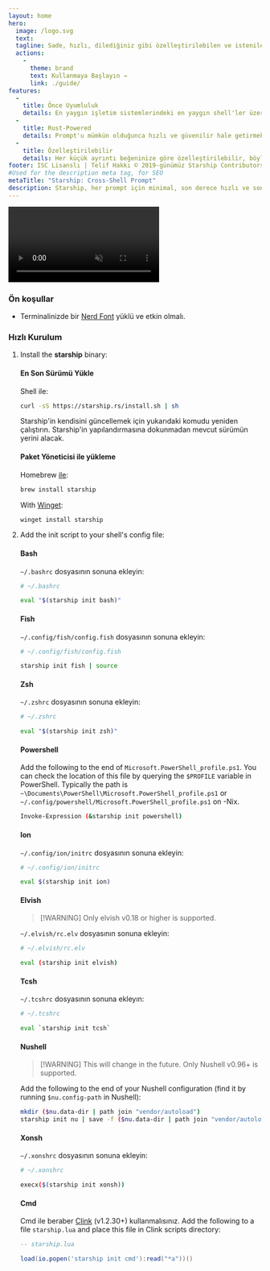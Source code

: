 ```yaml
---
layout: home
hero:
  image: /logo.svg
  text:
  tagline: Sade, hızlı, dilediğiniz gibi özelleştirilebilen ve istenilen shell'de kullanılabilen prompt!
  actions:
    - 
      theme: brand
      text: Kullanmaya Başlayın →
      link: ./guide/
features:
  - 
    title: Önce Uyumluluk
    details: En yaygın işletim sistemlerindeki en yaygın shell'ler üzerinde çalışır. Use it everywhere!
  - 
    title: Rust-Powered
    details: Prompt'u mümkün olduğunca hızlı ve güvenilir hale getirmek için sınıfının en iyisi Rust hızını ve güvenliğini sağlar.
  - 
    title: Özelleştirilebilir
    details: Her küçük ayrıntı beğeninize göre özelleştirilebilir, böylece bu prompt'u istediğiniz kadar minimal veya zengin özelliklere sahip hale getirirsiniz.
footer: ISC Lisanslı | Telif Hakkı © 2019-günümüz Starship Contributors
#Used for the description meta tag, for SEO
metaTitle: "Starship: Cross-Shell Prompt"
description: Starship, her prompt için minimal, son derece hızlı ve son derece özelleştirilebilir bir shelldir! Şık ve minimal kalırken ihtiyacınız olan bilgileri gösterir. Bash, Fish, ZSH, Ion, Tcsh, Elvish, Nu, Xonsh, Cmd ve PowerShell için hızlı kurulum mevcuttur.
---
```


<script setup>
import { onMounted } from 'vue'

onMounted(() => {
  const urlParams = new URLSearchParams(window.location.search)
  if (urlParams.has('uwu') || urlParams.has('kawaii')) {
    const img = document.querySelector('.VPHero .VPImage.image-src')
    img.classList.add('uwu')
    img.src = '/logo-uwu.png'
    img.alt = 'Kawaii Starship Logo by @sawaratsuki1004'
  }
})
</script>

<video class="demo-video" muted autoplay loop playsinline>
  <source src="/demo.webm" type="video/webm">
  <source src="/demo.mp4" type="video/mp4">
</video>

### Ön koşullar

- Terminalinizde bir [Nerd Font](https://www.nerdfonts.com/) yüklü ve etkin olmalı.

### Hızlı Kurulum

1. Install the **starship** binary:


   #### En Son Sürümü Yükle

   Shell ile:

   ```sh
   curl -sS https://starship.rs/install.sh | sh
   ```

   Starship'in kendisini güncellemek için yukarıdaki komudu yeniden çalıştırın. Starship'in yapılandırmasına dokunmadan mevcut sürümün yerini alacak.


   #### Paket Yöneticisi ile yükleme

   Homebrew [ile](https://brew.sh/):

   ```sh
   brew install starship
   ```

   With [Winget](https://github.com/microsoft/winget-cli):

   ```powershell
   winget install starship
   ```

1. Add the init script to your shell's config file:


   #### Bash

   `~/.bashrc` dosyasının sonuna ekleyin:

   ```sh
   # ~/.bashrc

   eval "$(starship init bash)"
   ```


   #### Fish

   `~/.config/fish/config.fish` dosyasının sonuna ekleyin:

   ```sh
   # ~/.config/fish/config.fish

   starship init fish | source
   ```


   #### Zsh

   `~/.zshrc` dosyasının sonuna ekleyin:

   ```sh
   # ~/.zshrc

   eval "$(starship init zsh)"
   ```


   #### Powershell

   Add the following to the end of `Microsoft.PowerShell_profile.ps1`. You can check the location of this file by querying the `$PROFILE` variable in PowerShell. Typically the path is `~\Documents\PowerShell\Microsoft.PowerShell_profile.ps1` or `~/.config/powershell/Microsoft.PowerShell_profile.ps1` on -Nix.

   ```sh
   Invoke-Expression (&starship init powershell)
   ```


   #### Ion

   `~/.config/ion/initrc` dosyasının sonuna ekleyin:

   ```sh
   # ~/.config/ion/initrc

   eval $(starship init ion)
   ```


   #### Elvish

   > [!WARNING] Only elvish v0.18 or higher is supported.

   `~/.elvish/rc.elv` dosyasının sonuna ekleyin:

   ```sh
   # ~/.elvish/rc.elv

   eval (starship init elvish)
   ```


   #### Tcsh

   `~/.tcshrc` dosyasının sonuna ekleyın:

   ```sh
   # ~/.tcshrc

   eval `starship init tcsh`
   ```


   #### Nushell

   > [!WARNING] This will change in the future. Only Nushell v0.96+ is supported.

   Add the following to the end of your Nushell configuration (find it by running `$nu.config-path` in Nushell):

   ```sh
   mkdir ($nu.data-dir | path join "vendor/autoload")
   starship init nu | save -f ($nu.data-dir | path join "vendor/autoload/starship.nu")
   ```


   #### Xonsh

   `~/.xonshrc` dosyasının sonuna ekleyin:

   ```sh
   # ~/.xonshrc

   execx($(starship init xonsh))
   ```


   #### Cmd

   Cmd ile beraber [Clink](https://chrisant996.github.io/clink/clink.html) (v1.2.30+) kullanmalısınız. Add the following to a file `starship.lua` and place this file in Clink scripts directory:

   ```lua
   -- starship.lua

   load(io.popen('starship init cmd'):read("*a"))()
   ```
